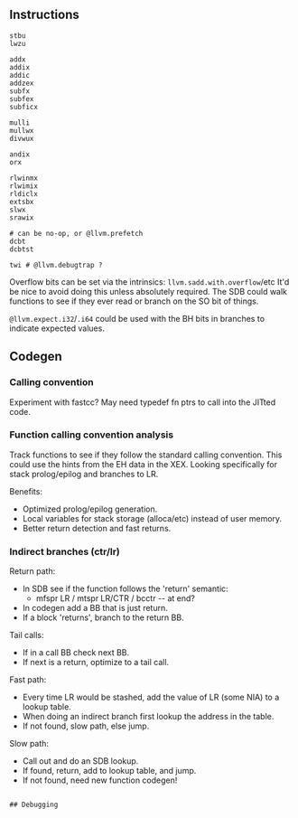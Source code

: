 ## Instructions

```
stbu
lwzu

addx
addix
addic
addzex
subfx
subfex
subficx

mulli
mullwx
divwux

andix
orx

rlwinmx
rlwimix
rldiclx
extsbx
slwx
srawix

# can be no-op, or @llvm.prefetch
dcbt
dcbtst

twi # @llvm.debugtrap ?

```

Overflow bits can be set via the intrinsics:
`llvm.sadd.with.overflow`/etc
It'd be nice to avoid doing this unless absolutely required. The SDB could
walk functions to see if they ever read or branch on the SO bit of things.

`@llvm.expect.i32`/`.i64` could be used with the BH bits in branches to
indicate expected values.

## Codegen

### Calling convention

Experiment with fastcc? May need typedef fn ptrs to call into the JITted code.

### Function calling convention analysis

Track functions to see if they follow the standard calling convention.
This could use the hints from the EH data in the XEX. Looking specifically for
stack prolog/epilog and branches to LR.

Benefits:
- Optimized prolog/epilog generation.
- Local variables for stack storage (alloca/etc) instead of user memory.
- Better return detection and fast returns.

### Indirect branches (ctr/lr)

Return path:
- In SDB see if the function follows the 'return' semantic:
  - mfspr LR / mtspr LR/CTR / bcctr -- at end?
- In codegen add a BB that is just return.
- If a block 'returns', branch to the return BB.

Tail calls:
- If in a call BB check next BB.
- If next is a return, optimize to a tail call.

Fast path:
- Every time LR would be stashed, add the value of LR (some NIA) to a lookup
  table.
- When doing an indirect branch first lookup the address in the table.
- If not found, slow path, else jump.

Slow path:
- Call out and do an SDB lookup.
- If found, return, add to lookup table, and jump.
- If not found, need new function codegen!
```

## Debugging

